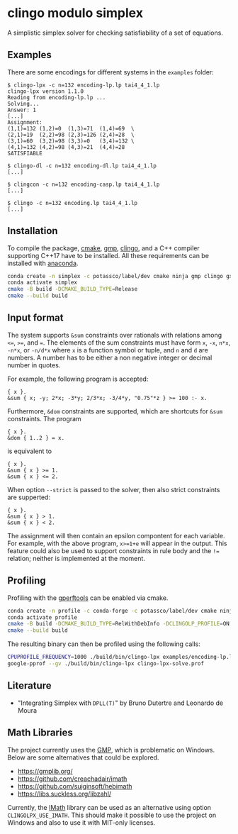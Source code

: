 # clingo modulo simplex

A simplistic simplex solver for checking satisfiability of a set of equations.

## Examples

There are some encodings for different systems in the `examples` folder:

```
$ clingo-lpx -c n=132 encoding-lp.lp tai4_4_1.lp
clingo-lpx version 1.1.0
Reading from encoding-lp.lp ...
Solving...
Answer: 1
[...]
Assignment:
(1,1)=132 (1,2)=0  (1,3)=71  (1,4)=69  \
(2,1)=19  (2,2)=98 (2,3)=126 (2,4)=28  \
(3,1)=60  (3,2)=98 (3,3)=0   (3,4)=132 \
(4,1)=132 (4,2)=98 (4,3)=21  (4,4)=28
SATISFIABLE

$ clingo-dl -c n=132 encoding-dl.lp tai4_4_1.lp
[...]

$ clingcon -c n=132 encoding-casp.lp tai4_4_1.lp
[...]

$ clingo -c n=132 encoding.lp tai4_4_1.lp
[...]
```

## Installation

To compile the package, [cmake], [gmp], [clingo], and a C++ compiler supporting C++17 have to be installed.
All these requirements can be installed with [anaconda].

```bash
conda create -n simplex -c potassco/label/dev cmake ninja gmp clingo gxx_linux-64
conda activate simplex
cmake -B build -DCMAKE_BUILD_TYPE=Release
cmake --build build
```

[cmake]: https://cmake.org
[gmp]: https://gmplib.org
[clingo]: https://github.com/potassco/clingo
[anaconda]: https://anaconda.org

## Input format

The system supports `&sum` constraints over rationals with relations among `<=`, `>=`, and `=`.
The elements of the sum constraints must have form `x`, `-x`, `n*x`, `-n*x`, or `-n/d*x`
where `x` is a function symbol or tuple, and `n` and `d` are numbers.
A number has to be either a non negative integer or decimal number in quotes.

For example, the following program is accepted:
```
{ x }.
&sum { x; -y; 2*x; -3*y; 2/3*x; -3/4*y, "0.75"*z } >= 100 :- x.
```

Furthermore, `&dom` constraints are supported, which are shortcuts for `&sum` constraints.
The program
```
{ x }.
&dom { 1..2 } = x.
```
is equivalent to
```
{ x }.
&sum { x } >= 1.
&sum { x } <= 2.
```

When option `--strict` is passed to the solver, then also strict constraints are supperted:
```
{ x }.
&sum { x } > 1.
&sum { x } < 2.
```
The assignment will then contain an epsilon compontent for each variable.
For example, with the above program, `x>=1+e` will appear in the output.
This feature could also be used to support constraints in rule body and the `!=` relation;
neither is implemented at the moment.

## Profiling

Profiling with the [gperftools] can be enabled via cmake.

```bash
conda create -n profile -c conda-forge -c potassco/label/dev cmake ninja gmp clingo gxx_linux-64 gperftools
conda activate profile
cmake -B build -DCMAKE_BUILD_TYPE=RelWithDebInfo -DCLINGOLP_PROFILE=ON
cmake --build build
```

The resulting binary can then be profiled using the following calls:

```bash
CPUPROFILE_FREQUENCY=1000 ./build/bin/clingo-lpx examples/encoding-lp.lp examples/tai4_4_1.lp --stats -c n=132 -q 0
google-pprof --gv ./build/bin/clingo-lpx clingo-lpx-solve.prof
```

[gperftools]: https://gperftools.github.io/gperftools/cpuprofile.html

## Literature

- "Integrating Simplex with `DPLL(T)`" by Bruno Dutertre and Leonardo de Moura

## Math Libraries

The project currently uses the [GMP], which is problematic on Windows.
Below are some alternatives that could be explored.

- https://gmplib.org/
- https://github.com/creachadair/imath
- https://github.com/suiginsoft/hebimath
- https://libs.suckless.org/libzahl/

Currently, the [IMath] library can be used as an alternative using option `CLINGOLPX_USE_IMATH`.
This should make it possible to use the project on Windows and also to use it with MIT-only licenses.

[IMath]: https://github.com/creachadair/imath
